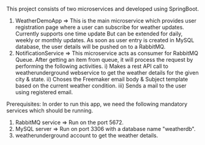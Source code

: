This project consists of two microservices and developed using SpringBoot. 

1) WeatherDemoApp => This is the main microservice which provides user registration page where a user can subscribe for weather updates. Currently supports one time update But can be extended for daily, weekly or monthly updates. As soon as user entry is created in MySQL database, the user details will be pushed on to a RabbitMQ.
2) NotificationService => This microservice acts as consumer for RabbitMQ Queue. After getting an item from queue, it will process the request by performing the following activities.
        i) Makes a rest API call to weatherunderground webservice to get the weather details for the given city & state.
       ii) Choses the Freemaker email body & Subject template based on the current weather condition.
      iii) Sends a mail to the user using registered email.
      
 
 Prerequisites:
 In order to run this app, we need the following mandatory services which should be running.
 
 1) RabbitMQ service => Run on the port 5672.
 2) MySQL server     => Run on port 3306 with a database name "weatherdb".
 3) weatherunderground account to get the weather details.
